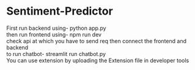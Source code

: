 # Sentiment-Predictor
First run backend using- python app.py           
then run frontend using- npm run dev      
check api at which you have to send req then connect the frontend and backend              
to run chatbot- streamlit run chatbot.py           
You can use extension by uploading the Extension file in developer tools            

